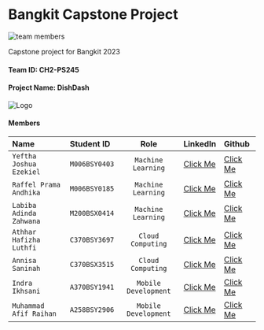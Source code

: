 # Bangkit Capstone Project

![team members](https://github.com/dishdashh/dishdashh/blob/main/banner.jpeg?raw=true)

Capstone project for Bangkit 2023

#### Team ID: CH2-PS245

#### Project Name: DishDash

![Logo](https://github.com/dishdashh/dishdashh/blob/f4ab0daec87955b71735655c72b006dd09beed78/logo-dd.png?raw=true)

#### Members

| Name                    | Student ID    | Role                 | LinkedIn                                                                 | Github                                       |
|:----------------------- |:------------- |:--------------------:|:------------------------------------------------------------------------ |:-------------------------------------------- |
| `Yeftha Joshua Ezekiel` | `M006BSY0403` | `Machine Learning`   | [Click Me]( https://www.linkedin.com/in/yefthajoshua/)                   | [Click Me](https://github.com/ArkZ10)        |
| `Raffel Prama Andhika`  | `M006BSY0185` | `Machine Learning`   | [Click Me](https://www.linkedin.com/in/raffel-prama-andhika-24206a149/) | [Click Me](https://github.com/prm008 )        |
| `Labiba Adinda Zahwana` | `M200BSX0414` | `Machine Learning`   | [Click Me](https://www.linkedin.com/in/labibaadinda/)                    | [Click Me](https://github.com/labibaadinda)  |
| `Athhar Hafizha Luthfi` | `C370BSY3697` | `Cloud Computing`    | [Click Me](http://www.linkedin.com/in/athhar-hafizha-luthfi-a48050221)   | [Click Me](https://github.com/athharhafizh)  |
| `Annisa Saninah`        | `C370BSX3515` | `Cloud Computing`    | [Click Me](https://www.linkedin.com/in/annisa-saninah-b50b57221/)        | [Click Me](https://github.com/Annisa03)      |
| `Indra Ikhsani`         | `A370BSY1941` | `Mobile Development` | [Click Me](https://www.linkedin.com/in/indra-ikhsani/)                   | [Click Me](https://github.com/kingindraib)   |
| `Muhammad Afif Raihan`  | `A258BSY2906` | `Mobile Development` | [Click Me](https://www.linkedin.com/in/muhammad-afif-raihan-0204b0281/)  | [Click Me]( https://github.com/AfifRollink ) |

<!-- ### Repositories
#### Cloud Computing
##### [Drug Service API](https://github.com/Medicify/drug-service)
##### [Recommendation Service API]( https://github.com/Medicify/recommendation-service)
##### [OCR Service API](https://github.com/Medicify/ocr-service)
##### [Scraping Service](https://github.com/Medicify/scraping-service)
#### Machine Learning
##### [Dataset Cleaning](https://github.com/Medicify/dataset-cleaning)
#### Mobile Developer
##### [Android Development](https://github.com/Medicify/md-medicify) -->
